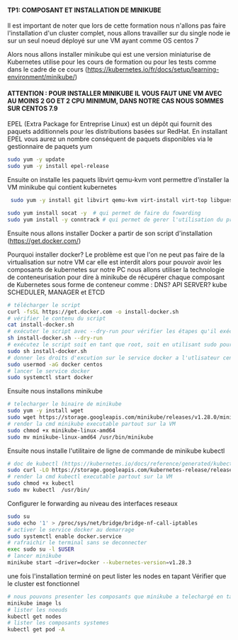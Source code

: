 #### TP1: COMPOSANT ET INSTALLATION DE MINIKUBE

Il est important de noter que lors de cette formation nous n'allons pas faire l'installation d'un cluster complet, nous allons travailler sur du single node ie sur un seul noeud déployé sur une VM ayant comme OS centos 7

Alors nous allons installer minikube qui est une version miniaturise de Kubernetes utilise pour les cours de formation ou pour les tests  comme dans le cadre de ce cours (https://kubernetes.io/fr/docs/setup/learning-environment/minikube/)


#### ATTENTION : POUR INSTALLER MINIKUBE IL VOUS FAUT UNE VM AVEC AU MOINS 2 GO ET 2 CPU MINIMUM, DANS NOTRE CAS NOUS SOMMES SUR CENTOS 7.9

EPEL (Extra Package for Entreprise Linux) est un dépôt qui fournit des paquets additionnels pour les distributions basées sur RedHat. En installant EPEL vous aurez un nombre conséquent de paquets disponibles via le gestionnaire de paquets yum

```bash
sudo yum -y update
sudo yum -y install epel-release
```

Ensuite on installe les paquets libvirt qemu-kvm vont permettre d'installer la VM minikube qui contient
kubernetes

```bash
 sudo yum -y install git libvirt qemu-kvm virt-install virt-top libguestfs-tools bridge-utils
``` 
```bash
sudo yum install socat -y  # qui permet de faire du fowarding
sudo yum install -y conntrack # qui permet de gerer l'utilisation du processeur sur notre machine par minikube
``` 

Ensuite nous allons installer Docker a partir de son script d'installation (https://get.docker.com/)

Pourquoi installer docker? Le problème est que l'on ne peut pas faire de la virtualisation sur notre VM car
elle est interdit alors pour pouvoir avoir les composants de kubernetes sur notre PC nous allons utiliser la
technologie de conteneurisation pour dire à minikube de récupérer chaque composant de Kubernetes sous forme
de conteneur comme : DNS? API SERVER? kube SCHEDULER, MANAGER et ETCD

```bash
# télécharger le script
curl -fsSL https://get.docker.com -o install-docker.sh 
# vérifier le contenu du script
cat install-docker.sh 
# exécuter le script avec --dry-run pour vérifier les étapes qu'il exécute
sh install-docker.sh --dry-run 
# exécutez le script soit en tant que root, soit en utilisant sudo pour effectuer l'installation.
sudo sh install-docker.sh 
# donner les droits d'excution sur le service docker a l'utlisateur centos
sudo usermod -aG docker centos 
# lancer le service docker
sudo systemctl start docker 
```

Ensuite nous installons minikube

```bash
# telecharger le binaire de minikube 
sudo yum -y install wget  
sudo wget https://storage.googleapis.com/minikube/releases/v1.28.0/minikube-linux-amd64
# render la cmd minikube executable partout sur la VM
sudo chmod +x minikube-linux-amd64 
sudo mv minikube-linux-amd64 /usr/bin/minikube 
```

Ensuite nous installe l'utilitaire de ligne de commande de minikube  kubectl

```bash
# doc de kubectl (https://kubernetes.io/docs/reference/generated/kubectl/kubectl-commands)
sudo curl -LO https://storage.googleapis.com/kubernetes-release/release/v1.23.0/bin/linux/amd64/kubectl  
# render la cmd kubectl executable partout sur la VM 
sudo chmod +x kubectl 
sudo mv kubectl  /usr/bin/ 
```

Configurer le forwarding au niveau des interfaces reseaux

```bash
sudo su
sudo echo '1' > /proc/sys/net/bridge/bridge-nf-call-iptables
# activer le service docker au demarrage
sudo systemctl enable docker.service
# rafraichir le terminal sans se deconnecter
exec sudo su -l $USER
# lancer minikube
minikube start –driver=docker --kubernetes-version=v1.28.3
```

une fois l'installation terminé on peut lister les nodes en tapant 
Vérifier que le cluster est fonctionnel

```bash
# nous pouvons presenter les composants que minikube a telechargé en tapant 
minikube image ls
# lister les noeuds
kubectl get nodes
# lister les composants systemes
kubectl get pod -A
```
